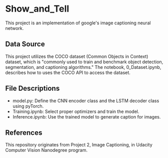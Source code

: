 # Show_and_Tell
This project is an implementation of google's image captioning neural network.

## Data Source
This project utilizes the COCO dataset (Common Objects in Context) dataset, which is "commonly used to train 
and benchmark object detection, segmentation, and captioning algorithms."
The notebook, 0_Dataset.ipynb, describes how to uses the COCO API to access the dataset. 

## File Descriptions
- model.py: Define the CNN encoder class and the LSTM decoder class using pyTorch. 
- Training.ipynb: Select proper optimizers and train the model.
- Inference.ipynb: Use the trained model to generate caption for images. 

## References
This repository originates from Project 2, Image Captioning, in Udacity Computer Vision Nanodegree program. 
